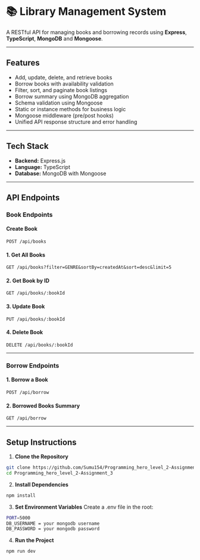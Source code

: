 # 📚 Library Management System

A RESTful API for managing books and borrowing records using **Express**, **TypeScript**, **MongoDB** and **Mongoose**.

---

## Features

- Add, update, delete, and retrieve books
- Borrow books with availability validation
- Filter, sort, and paginate book listings
- Borrow summary using MongoDB aggregation
- Schema validation using Mongoose
- Static or instance methods for business logic
- Mongoose middleware (pre/post hooks)
- Unified API response structure and error handling

---

## Tech Stack

- **Backend:** Express.js
- **Language:** TypeScript
- **Database:** MongoDB with Mongoose

---

## API Endpoints

### Book Endpoints

#### Create Book  
`POST /api/books`

#### 1. Get All Books  
`GET /api/books?filter=GENRE&sortBy=createdAt&sort=desc&limit=5`

#### 2. Get Book by ID  
`GET /api/books/:bookId`

#### 3. Update Book  
`PUT /api/books/:bookId`

#### 4. Delete Book  
`DELETE /api/books/:bookId`

---

### Borrow Endpoints

#### 1. Borrow a Book  
`POST /api/borrow`

#### 2. Borrowed Books Summary  
`GET /api/borrow`

---

##  Setup Instructions

1. **Clone the Repository**
```bash
git clone https://github.com/Sumu154/Programming_hero_level_2-Assignment_3.git
cd Programming_hero_level_2-Assignment_3
```

2. **Install Dependencies**
```bash
npm install
```

3. **Set Environment Variables**
Create a .env file in the root:
```bash
PORT=5000
DB_USERNAME = your mongodb username
DB_PASSWORD = your mongodb password
```

4. **Run the Project**
```bash
npm run dev
```



